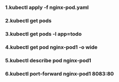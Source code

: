 ### 1.kubectl apply -f nginx-pod.yaml
### 2.kubectl get pods
### 3.kubectl get pods -l app=todo
### 4.kubectl get pod nginx-pod1 -o wide
### 5.kubectl describe pod nginx-pod1
### 6.kubectl port-forward nginx-pod1 8083:80
